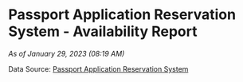 # Passport Application Reservation System - Availability Report

*As of January 29, 2023 (08:19 AM)*

Data Source: [Passport Application Reservation System](https://eservices.immigration.gov.lk:8443/appointment/pages/reservationApplication.xhtml)